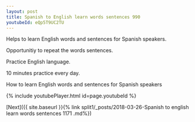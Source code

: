 ```yaml
---
layout: post
title: Spanish to English learn words sentences 990 
youtubeId: eQp5T9UC2TU
---
```

 
 
Helps to learn English words and sentences for Spanish speakers.

Opportunitiy to repeat the words sentences. 

Practice English language. 
 
10 minutes practice every day. 
 
How to learn English words and sentences for Spanish speakers 
 
{% include youtubePlayer.html id=page.youtubeId %}
 
 
[Next]({{ site.baseurl }}{% link  split1/_posts/2018-03-26-Spanish to english learn words sentences 1171 .md%})
 
